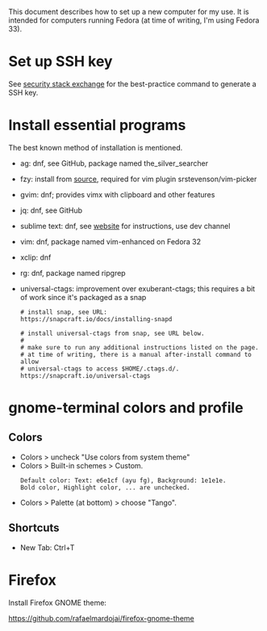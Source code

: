 This document describes how to set up a new computer for my use. It is
intended for computers running Fedora (at time of writing, I'm using Fedora
33).

# Set up SSH key

See [security stack exchange][ssh-keygen] for the best-practice command to
generate a SSH key.

# Install essential programs

The best known method of installation is mentioned.

- ag: dnf, see GitHub, package named the\_silver\_searcher
- fzy: install from [source][fzy], required for vim plugin
  srstevenson/vim-picker
- gvim: dnf; provides vimx with clipboard and other features
- jq: dnf, see GitHub
- sublime text: dnf, see [website][subl] for instructions, use dev channel
- vim: dnf, package named vim-enhanced on Fedora 32
- xclip: dnf
- rg: dnf, package named ripgrep
- universal-ctags: improvement over exuberant-ctags; this requires a bit of
  work since it's packaged as a snap

  ```
  # install snap, see URL:
  https://snapcraft.io/docs/installing-snapd

  # install universal-ctags from snap, see URL below.
  #
  # make sure to run any additional instructions listed on the page.
  # at time of writing, there is a manual after-install command to allow
  # universal-ctags to access $HOME/.ctags.d/.
  https://snapcraft.io/universal-ctags
  ```

[subl]: https://www.sublimetext.com/docs/3/linux_repositories.html
[ssh-keygen]: https://security.stackexchange.com/a/144044/88514
[fzy]: https://github.com/jhawthorn/fzy

# gnome-terminal colors and profile

## Colors

- Colors > uncheck "Use colors from system theme"
- Colors > Built-in schemes > Custom.
  ```
  Default color: Text: e6e1cf (ayu fg), Background: 1e1e1e.
  Bold color, Highlight color, ... are unchecked.
  ```
- Colors > Palette (at bottom) > choose "Tango".

## Shortcuts

- New Tab: Ctrl+T

# Firefox

Install Firefox GNOME theme:

https://github.com/rafaelmardojai/firefox-gnome-theme
